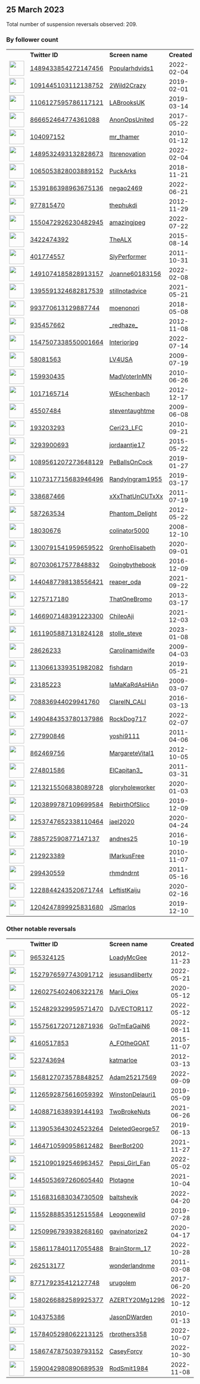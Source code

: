 
## 25 March 2023
Total number of suspension reversals observed: 209.

### By follower count
<table><tr><th></th><th align="left">Twitter ID</th><th align="left">Screen name</th>
<th align="left">Created</th><th align="left">Status</th><th align="left">Suspended</th><th align="left">Followers</th>
<tr><td><a href="https://pbs.twimg.com/profile_images/1643748434502090754/moNbwjb0_normal.jpg"><img src="https://pbs.twimg.com/profile_images/1643748434502090754/moNbwjb0_normal.jpg" width="40px" height="40px" align="center"/></a></td><td><a href="https://twitter.com/intent/user?user_id=1489433854272147456">1489433854272147456</a></td><td><a href="https://twitter.com/Popularhdvids1">Popularhdvids1</a></td><td>2022-02-04</td><td align="center"></td><td>2023-02-03</td><td>301450</td></tr>
<tr><td><a href="https://pbs.twimg.com/profile_images/1563410708125007872/VLMs5556_normal.jpg"><img src="https://pbs.twimg.com/profile_images/1563410708125007872/VLMs5556_normal.jpg" width="40px" height="40px" align="center"/></a></td><td><a href="https://twitter.com/intent/user?user_id=1091445103112138752">1091445103112138752</a></td><td><a href="https://twitter.com/2Wild2Crazy">2Wild2Crazy</a></td><td>2019-02-01</td><td align="center"></td><td>2023-01-27</td><td>268526</td></tr>
<tr><td><a href="https://pbs.twimg.com/profile_images/1638544368633085955/smRyyLZz_normal.jpg"><img src="https://pbs.twimg.com/profile_images/1638544368633085955/smRyyLZz_normal.jpg" width="40px" height="40px" align="center"/></a></td><td><a href="https://twitter.com/intent/user?user_id=1106127595786117121">1106127595786117121</a></td><td><a href="https://twitter.com/LABrooksUK">LABrooksUK</a></td><td>2019-03-14</td><td align="center"></td><td>2023-01-09</td><td>132444</td></tr>
<tr><td><a href="https://pbs.twimg.com/profile_images/1640922915225886720/qU925Bf3_normal.jpg"><img src="https://pbs.twimg.com/profile_images/1640922915225886720/qU925Bf3_normal.jpg" width="40px" height="40px" align="center"/></a></td><td><a href="https://twitter.com/intent/user?user_id=866652464774361088">866652464774361088</a></td><td><a href="https://twitter.com/AnonOpsUnited">AnonOpsUnited</a></td><td>2017-05-22</td><td align="center">🚫</td><td></td><td>75369</td></tr>
<tr><td><a href="https://pbs.twimg.com/profile_images/1519702312259923970/C_ju3Ej-_normal.jpg"><img src="https://pbs.twimg.com/profile_images/1519702312259923970/C_ju3Ej-_normal.jpg" width="40px" height="40px" align="center"/></a></td><td><a href="https://twitter.com/intent/user?user_id=104097152">104097152</a></td><td><a href="https://twitter.com/mr_thamer">mr_thamer</a></td><td>2010-01-12</td><td align="center"></td><td>2022-11-24</td><td>63199</td></tr>
<tr><td><a href="https://pbs.twimg.com/profile_images/1645349593972891650/t6WuadHv_normal.jpg"><img src="https://pbs.twimg.com/profile_images/1645349593972891650/t6WuadHv_normal.jpg" width="40px" height="40px" align="center"/></a></td><td><a href="https://twitter.com/intent/user?user_id=1489532493132828673">1489532493132828673</a></td><td><a href="https://twitter.com/Itsrenovation">Itsrenovation</a></td><td>2022-02-04</td><td align="center"></td><td>2022-03-11</td><td>54712</td></tr>
<tr><td><a href="https://pbs.twimg.com/profile_images/1515173772147494913/plAJChUL_normal.jpg"><img src="https://pbs.twimg.com/profile_images/1515173772147494913/plAJChUL_normal.jpg" width="40px" height="40px" align="center"/></a></td><td><a href="https://twitter.com/intent/user?user_id=1065053828003889152">1065053828003889152</a></td><td><a href="https://twitter.com/PuckArks">PuckArks</a></td><td>2018-11-21</td><td align="center">🚫</td><td>2022-06-29</td><td>23947</td></tr>
<tr><td><a href="https://pbs.twimg.com/profile_images/1638694471075352577/7x5KTfjb_normal.jpg"><img src="https://pbs.twimg.com/profile_images/1638694471075352577/7x5KTfjb_normal.jpg" width="40px" height="40px" align="center"/></a></td><td><a href="https://twitter.com/intent/user?user_id=1539186398963675136">1539186398963675136</a></td><td><a href="https://twitter.com/negao2469">negao2469</a></td><td>2022-06-21</td><td align="center">🔒</td><td>2023-03-03</td><td>22792</td></tr>
<tr><td><a href="https://pbs.twimg.com/profile_images/1452333958654533639/jK5ylg_Q_normal.jpg"><img src="https://pbs.twimg.com/profile_images/1452333958654533639/jK5ylg_Q_normal.jpg" width="40px" height="40px" align="center"/></a></td><td><a href="https://twitter.com/intent/user?user_id=977815470">977815470</a></td><td><a href="https://twitter.com/thephukdi">thephukdi</a></td><td>2012-11-29</td><td align="center"></td><td>2023-03-15</td><td>22201</td></tr>
<tr><td><a href="https://pbs.twimg.com/profile_images/1568678438185365505/rKakvut3_normal.jpg"><img src="https://pbs.twimg.com/profile_images/1568678438185365505/rKakvut3_normal.jpg" width="40px" height="40px" align="center"/></a></td><td><a href="https://twitter.com/intent/user?user_id=1550472926230482945">1550472926230482945</a></td><td><a href="https://twitter.com/amazingjpeg">amazingjpeg</a></td><td>2022-07-22</td><td align="center"></td><td>2022-09-16</td><td>18871</td></tr>
<tr><td><a href="https://pbs.twimg.com/profile_images/977433954927161344/z6BS9F59_normal.jpg"><img src="https://pbs.twimg.com/profile_images/977433954927161344/z6BS9F59_normal.jpg" width="40px" height="40px" align="center"/></a></td><td><a href="https://twitter.com/intent/user?user_id=3422474392">3422474392</a></td><td><a href="https://twitter.com/TheALX">TheALX</a></td><td>2015-08-14</td><td align="center">🔒</td><td></td><td>14566</td></tr>
<tr><td><a href="https://pbs.twimg.com/profile_images/1637594195614478337/qEqtqCnu_normal.jpg"><img src="https://pbs.twimg.com/profile_images/1637594195614478337/qEqtqCnu_normal.jpg" width="40px" height="40px" align="center"/></a></td><td><a href="https://twitter.com/intent/user?user_id=401774557">401774557</a></td><td><a href="https://twitter.com/SlyPerformer">SlyPerformer</a></td><td>2011-10-31</td><td align="center"></td><td>2023-03-22</td><td>14289</td></tr>
<tr><td><a href="https://pbs.twimg.com/profile_images/1491075031157420034/j6TImwhB_normal.jpg"><img src="https://pbs.twimg.com/profile_images/1491075031157420034/j6TImwhB_normal.jpg" width="40px" height="40px" align="center"/></a></td><td><a href="https://twitter.com/intent/user?user_id=1491074185828913157">1491074185828913157</a></td><td><a href="https://twitter.com/Joanne60183156">Joanne60183156</a></td><td>2022-02-08</td><td align="center"></td><td>2022-06-07</td><td>14215</td></tr>
<tr><td><a href="https://pbs.twimg.com/profile_images/1654088748831735809/7oE4hTRU_normal.jpg"><img src="https://pbs.twimg.com/profile_images/1654088748831735809/7oE4hTRU_normal.jpg" width="40px" height="40px" align="center"/></a></td><td><a href="https://twitter.com/intent/user?user_id=1395591324682817539">1395591324682817539</a></td><td><a href="https://twitter.com/stillnotadvice">stillnotadvice</a></td><td>2021-05-21</td><td align="center"></td><td>2023-03-22</td><td>13030</td></tr>
<tr><td><a href="https://pbs.twimg.com/profile_images/1264823539980480512/jk5-dbSg_normal.jpg"><img src="https://pbs.twimg.com/profile_images/1264823539980480512/jk5-dbSg_normal.jpg" width="40px" height="40px" align="center"/></a></td><td><a href="https://twitter.com/intent/user?user_id=993770613129887744">993770613129887744</a></td><td><a href="https://twitter.com/moenonori">moenonori</a></td><td>2018-05-08</td><td align="center"></td><td>2023-03-03</td><td>12817</td></tr>
<tr><td><a href="https://pbs.twimg.com/profile_images/615975624188952576/M2L9hGNP_normal.jpg"><img src="https://pbs.twimg.com/profile_images/615975624188952576/M2L9hGNP_normal.jpg" width="40px" height="40px" align="center"/></a></td><td><a href="https://twitter.com/intent/user?user_id=935457662">935457662</a></td><td><a href="https://twitter.com/_redhaze_">_redhaze_</a></td><td>2012-11-08</td><td align="center"></td><td></td><td>12385</td></tr>
<tr><td><a href="https://pbs.twimg.com/profile_images/1547627588553568259/mUgIjQZe_normal.jpg"><img src="https://pbs.twimg.com/profile_images/1547627588553568259/mUgIjQZe_normal.jpg" width="40px" height="40px" align="center"/></a></td><td><a href="https://twitter.com/intent/user?user_id=1547507338550001664">1547507338550001664</a></td><td><a href="https://twitter.com/Interiorjpg">Interiorjpg</a></td><td>2022-07-14</td><td align="center"></td><td>2022-09-10</td><td>11756</td></tr>
<tr><td><a href="https://pbs.twimg.com/profile_images/1314235406972379137/R-x1gLK7_normal.jpg"><img src="https://pbs.twimg.com/profile_images/1314235406972379137/R-x1gLK7_normal.jpg" width="40px" height="40px" align="center"/></a></td><td><a href="https://twitter.com/intent/user?user_id=58081563">58081563</a></td><td><a href="https://twitter.com/LV4USA">LV4USA</a></td><td>2009-07-19</td><td align="center"></td><td></td><td>11167</td></tr>
<tr><td><a href="https://pbs.twimg.com/profile_images/940622291133706240/kV_jYyK7_normal.jpg"><img src="https://pbs.twimg.com/profile_images/940622291133706240/kV_jYyK7_normal.jpg" width="40px" height="40px" align="center"/></a></td><td><a href="https://twitter.com/intent/user?user_id=159930435">159930435</a></td><td><a href="https://twitter.com/MadVoterInMN">MadVoterInMN</a></td><td>2010-06-26</td><td align="center"></td><td></td><td>9075</td></tr>
<tr><td><a href="https://pbs.twimg.com/profile_images/1241871078940495873/NEMMKHrt_normal.jpg"><img src="https://pbs.twimg.com/profile_images/1241871078940495873/NEMMKHrt_normal.jpg" width="40px" height="40px" align="center"/></a></td><td><a href="https://twitter.com/intent/user?user_id=1017165714">1017165714</a></td><td><a href="https://twitter.com/WEschenbach">WEschenbach</a></td><td>2012-12-17</td><td align="center"></td><td>2022-11-18</td><td>8759</td></tr>
<tr><td><a href="https://pbs.twimg.com/profile_images/1613333359341568003/Qu254u73_normal.jpg"><img src="https://pbs.twimg.com/profile_images/1613333359341568003/Qu254u73_normal.jpg" width="40px" height="40px" align="center"/></a></td><td><a href="https://twitter.com/intent/user?user_id=45507484">45507484</a></td><td><a href="https://twitter.com/steventaughtme">steventaughtme</a></td><td>2009-06-08</td><td align="center"></td><td>2023-03-02</td><td>8150</td></tr>
<tr><td><a href="https://pbs.twimg.com/profile_images/982332656573734914/TpkeX0GN_normal.jpg"><img src="https://pbs.twimg.com/profile_images/982332656573734914/TpkeX0GN_normal.jpg" width="40px" height="40px" align="center"/></a></td><td><a href="https://twitter.com/intent/user?user_id=193203293">193203293</a></td><td><a href="https://twitter.com/Ceri23_LFC">Ceri23_LFC</a></td><td>2010-09-21</td><td align="center"></td><td></td><td>4643</td></tr>
<tr><td><a href="https://pbs.twimg.com/profile_images/1643959464003764224/18V_UoXP_normal.jpg"><img src="https://pbs.twimg.com/profile_images/1643959464003764224/18V_UoXP_normal.jpg" width="40px" height="40px" align="center"/></a></td><td><a href="https://twitter.com/intent/user?user_id=3293900693">3293900693</a></td><td><a href="https://twitter.com/jordaantje17">jordaantje17</a></td><td>2015-05-22</td><td align="center"></td><td></td><td>4054</td></tr>
<tr><td><a href="https://pbs.twimg.com/profile_images/1640130545249050627/DFYONjhP_normal.jpg"><img src="https://pbs.twimg.com/profile_images/1640130545249050627/DFYONjhP_normal.jpg" width="40px" height="40px" align="center"/></a></td><td><a href="https://twitter.com/intent/user?user_id=1089561207273648129">1089561207273648129</a></td><td><a href="https://twitter.com/PeBallsOnCock">PeBallsOnCock</a></td><td>2019-01-27</td><td align="center"></td><td>2022-10-29</td><td>4021</td></tr>
<tr><td><a href="https://pbs.twimg.com/profile_images/1639340953784680451/ywEdyEK4_normal.jpg"><img src="https://pbs.twimg.com/profile_images/1639340953784680451/ywEdyEK4_normal.jpg" width="40px" height="40px" align="center"/></a></td><td><a href="https://twitter.com/intent/user?user_id=1107317715683946496">1107317715683946496</a></td><td><a href="https://twitter.com/RandyIngram1955">RandyIngram1955</a></td><td>2019-03-17</td><td align="center"></td><td></td><td>3616</td></tr>
<tr><td><a href="https://abs.twimg.com/sticky/default_profile_images/default_profile_normal.png"><img src="https://abs.twimg.com/sticky/default_profile_images/default_profile_normal.png" width="40px" height="40px" align="center"/></a></td><td><a href="https://twitter.com/intent/user?user_id=338687466">338687466</a></td><td><a href="https://twitter.com/xXxThatUnCUTxXx">xXxThatUnCUTxXx</a></td><td>2011-07-19</td><td align="center"></td><td>2023-02-08</td><td>3465</td></tr>
<tr><td><a href="https://pbs.twimg.com/profile_images/781751604013740033/H_QtuSZq_normal.jpg"><img src="https://pbs.twimg.com/profile_images/781751604013740033/H_QtuSZq_normal.jpg" width="40px" height="40px" align="center"/></a></td><td><a href="https://twitter.com/intent/user?user_id=587263534">587263534</a></td><td><a href="https://twitter.com/Phantom_Delight">Phantom_Delight</a></td><td>2012-05-22</td><td align="center"></td><td>2022-11-27</td><td>3311</td></tr>
<tr><td><a href="https://pbs.twimg.com/profile_images/1354848252894404608/L5oiFPLg_normal.jpg"><img src="https://pbs.twimg.com/profile_images/1354848252894404608/L5oiFPLg_normal.jpg" width="40px" height="40px" align="center"/></a></td><td><a href="https://twitter.com/intent/user?user_id=18030676">18030676</a></td><td><a href="https://twitter.com/colinator5000">colinator5000</a></td><td>2008-12-10</td><td align="center"></td><td></td><td>3143</td></tr>
<tr><td><a href="https://pbs.twimg.com/profile_images/1655768903308419072/wlFZw2jH_normal.jpg"><img src="https://pbs.twimg.com/profile_images/1655768903308419072/wlFZw2jH_normal.jpg" width="40px" height="40px" align="center"/></a></td><td><a href="https://twitter.com/intent/user?user_id=1300791541959659522">1300791541959659522</a></td><td><a href="https://twitter.com/GrenhoElisabeth">GrenhoElisabeth</a></td><td>2020-09-01</td><td align="center"></td><td>2022-11-07</td><td>3116</td></tr>
<tr><td><a href="https://pbs.twimg.com/profile_images/1642931762748702720/tEvUMjOS_normal.jpg"><img src="https://pbs.twimg.com/profile_images/1642931762748702720/tEvUMjOS_normal.jpg" width="40px" height="40px" align="center"/></a></td><td><a href="https://twitter.com/intent/user?user_id=807030617577848832">807030617577848832</a></td><td><a href="https://twitter.com/Goingbythebook">Goingbythebook</a></td><td>2016-12-09</td><td align="center"></td><td></td><td>2869</td></tr>
<tr><td><a href="https://pbs.twimg.com/profile_images/1440487929822924804/7KJ5uOFd_normal.png"><img src="https://pbs.twimg.com/profile_images/1440487929822924804/7KJ5uOFd_normal.png" width="40px" height="40px" align="center"/></a></td><td><a href="https://twitter.com/intent/user?user_id=1440487798138556421">1440487798138556421</a></td><td><a href="https://twitter.com/reaper_oda">reaper_oda</a></td><td>2021-09-22</td><td align="center"></td><td>2022-05-04</td><td>2723</td></tr>
<tr><td><a href="https://pbs.twimg.com/profile_images/1553210219718746112/R4qpzanL_normal.jpg"><img src="https://pbs.twimg.com/profile_images/1553210219718746112/R4qpzanL_normal.jpg" width="40px" height="40px" align="center"/></a></td><td><a href="https://twitter.com/intent/user?user_id=1275717180">1275717180</a></td><td><a href="https://twitter.com/ThatOneBromo">ThatOneBromo</a></td><td>2013-03-17</td><td align="center"></td><td>2023-02-04</td><td>2181</td></tr>
<tr><td><a href="https://pbs.twimg.com/profile_images/1604222319177609216/hR3Gq0vv_normal.jpg"><img src="https://pbs.twimg.com/profile_images/1604222319177609216/hR3Gq0vv_normal.jpg" width="40px" height="40px" align="center"/></a></td><td><a href="https://twitter.com/intent/user?user_id=1466907148391223300">1466907148391223300</a></td><td><a href="https://twitter.com/ChileoAji">ChileoAji</a></td><td>2021-12-03</td><td align="center"></td><td>2023-03-01</td><td>2001</td></tr>
<tr><td><a href="https://pbs.twimg.com/profile_images/1612255768803434500/qaCsOynO_normal.jpg"><img src="https://pbs.twimg.com/profile_images/1612255768803434500/qaCsOynO_normal.jpg" width="40px" height="40px" align="center"/></a></td><td><a href="https://twitter.com/intent/user?user_id=1611905887131824128">1611905887131824128</a></td><td><a href="https://twitter.com/stolle_steve">stolle_steve</a></td><td>2023-01-08</td><td align="center"></td><td>2023-03-20</td><td>1979</td></tr>
<tr><td><a href="https://pbs.twimg.com/profile_images/1646514023406669824/aXx_lLmC_normal.jpg"><img src="https://pbs.twimg.com/profile_images/1646514023406669824/aXx_lLmC_normal.jpg" width="40px" height="40px" align="center"/></a></td><td><a href="https://twitter.com/intent/user?user_id=28626233">28626233</a></td><td><a href="https://twitter.com/Carolinamidwife">Carolinamidwife</a></td><td>2009-04-03</td><td align="center"></td><td></td><td>1831</td></tr>
<tr><td><a href="https://pbs.twimg.com/profile_images/1639313001143582740/k8vSFh2N_normal.jpg"><img src="https://pbs.twimg.com/profile_images/1639313001143582740/k8vSFh2N_normal.jpg" width="40px" height="40px" align="center"/></a></td><td><a href="https://twitter.com/intent/user?user_id=1130661339351982082">1130661339351982082</a></td><td><a href="https://twitter.com/fishdarn">fishdarn</a></td><td>2019-05-21</td><td align="center"></td><td></td><td>1829</td></tr>
<tr><td><a href="https://pbs.twimg.com/profile_images/1088542640025419777/qTrFiGyd_normal.jpg"><img src="https://pbs.twimg.com/profile_images/1088542640025419777/qTrFiGyd_normal.jpg" width="40px" height="40px" align="center"/></a></td><td><a href="https://twitter.com/intent/user?user_id=23185223">23185223</a></td><td><a href="https://twitter.com/IaMaKaRdAsHiAn">IaMaKaRdAsHiAn</a></td><td>2009-03-07</td><td align="center">🔒</td><td>2023-02-04</td><td>1826</td></tr>
<tr><td><a href="https://pbs.twimg.com/profile_images/872681341300506624/561ETL9i_normal.jpg"><img src="https://pbs.twimg.com/profile_images/872681341300506624/561ETL9i_normal.jpg" width="40px" height="40px" align="center"/></a></td><td><a href="https://twitter.com/intent/user?user_id=708836944029941760">708836944029941760</a></td><td><a href="https://twitter.com/ClareIN_CALI">ClareIN_CALI</a></td><td>2016-03-13</td><td align="center"></td><td>2022-07-23</td><td>1688</td></tr>
<tr><td><a href="https://pbs.twimg.com/profile_images/1490485602323685379/CuZiXPHy_normal.jpg"><img src="https://pbs.twimg.com/profile_images/1490485602323685379/CuZiXPHy_normal.jpg" width="40px" height="40px" align="center"/></a></td><td><a href="https://twitter.com/intent/user?user_id=1490484353780137986">1490484353780137986</a></td><td><a href="https://twitter.com/RockDog717">RockDog717</a></td><td>2022-02-07</td><td align="center"></td><td>2023-02-28</td><td>1675</td></tr>
<tr><td><a href="https://pbs.twimg.com/profile_images/1651222357053259776/MJZmBNzj_normal.jpg"><img src="https://pbs.twimg.com/profile_images/1651222357053259776/MJZmBNzj_normal.jpg" width="40px" height="40px" align="center"/></a></td><td><a href="https://twitter.com/intent/user?user_id=277990846">277990846</a></td><td><a href="https://twitter.com/yoshi9111">yoshi9111</a></td><td>2011-04-06</td><td align="center"></td><td>2023-03-17</td><td>1550</td></tr>
<tr><td><a href="https://pbs.twimg.com/profile_images/1646323310559469572/SxvtkJHV_normal.jpg"><img src="https://pbs.twimg.com/profile_images/1646323310559469572/SxvtkJHV_normal.jpg" width="40px" height="40px" align="center"/></a></td><td><a href="https://twitter.com/intent/user?user_id=862469756">862469756</a></td><td><a href="https://twitter.com/MargareteVital1">MargareteVital1</a></td><td>2012-10-05</td><td align="center"></td><td>2022-06-28</td><td>1528</td></tr>
<tr><td><a href="https://pbs.twimg.com/profile_images/1639607253517910018/AO7d9kjK_normal.jpg"><img src="https://pbs.twimg.com/profile_images/1639607253517910018/AO7d9kjK_normal.jpg" width="40px" height="40px" align="center"/></a></td><td><a href="https://twitter.com/intent/user?user_id=274801586">274801586</a></td><td><a href="https://twitter.com/ElCapitan3_">ElCapitan3_</a></td><td>2011-03-31</td><td align="center"></td><td></td><td>1442</td></tr>
<tr><td><a href="https://pbs.twimg.com/profile_images/1551966657681186819/F0ZKYxmZ_normal.jpg"><img src="https://pbs.twimg.com/profile_images/1551966657681186819/F0ZKYxmZ_normal.jpg" width="40px" height="40px" align="center"/></a></td><td><a href="https://twitter.com/intent/user?user_id=1213215506838089728">1213215506838089728</a></td><td><a href="https://twitter.com/gloryholeworker">gloryholeworker</a></td><td>2020-01-03</td><td align="center"></td><td>2022-08-04</td><td>1438</td></tr>
<tr><td><a href="https://pbs.twimg.com/profile_images/1639449308385746945/UXM4E9bz_normal.jpg"><img src="https://pbs.twimg.com/profile_images/1639449308385746945/UXM4E9bz_normal.jpg" width="40px" height="40px" align="center"/></a></td><td><a href="https://twitter.com/intent/user?user_id=1203899787109699584">1203899787109699584</a></td><td><a href="https://twitter.com/RebirthOfSlicc">RebirthOfSlicc</a></td><td>2019-12-09</td><td align="center"></td><td></td><td>1417</td></tr>
<tr><td><a href="https://pbs.twimg.com/profile_images/1347344601976340487/dokiGEXc_normal.jpg"><img src="https://pbs.twimg.com/profile_images/1347344601976340487/dokiGEXc_normal.jpg" width="40px" height="40px" align="center"/></a></td><td><a href="https://twitter.com/intent/user?user_id=1253747652338110464">1253747652338110464</a></td><td><a href="https://twitter.com/jael2020">jael2020</a></td><td>2020-04-24</td><td align="center"></td><td></td><td>1417</td></tr>
<tr><td><a href="https://pbs.twimg.com/profile_images/1196865271790743553/5niTYIrP_normal.jpg"><img src="https://pbs.twimg.com/profile_images/1196865271790743553/5niTYIrP_normal.jpg" width="40px" height="40px" align="center"/></a></td><td><a href="https://twitter.com/intent/user?user_id=788572590877147137">788572590877147137</a></td><td><a href="https://twitter.com/andnes25">andnes25</a></td><td>2016-10-19</td><td align="center"></td><td></td><td>1408</td></tr>
<tr><td><a href="https://pbs.twimg.com/profile_images/1656791179252453376/FVRAL8Cf_normal.jpg"><img src="https://pbs.twimg.com/profile_images/1656791179252453376/FVRAL8Cf_normal.jpg" width="40px" height="40px" align="center"/></a></td><td><a href="https://twitter.com/intent/user?user_id=212923389">212923389</a></td><td><a href="https://twitter.com/IMarkusFree">IMarkusFree</a></td><td>2010-11-07</td><td align="center"></td><td></td><td>1402</td></tr>
<tr><td><a href="https://pbs.twimg.com/profile_images/1641854259674361856/-n0v52NI_normal.jpg"><img src="https://pbs.twimg.com/profile_images/1641854259674361856/-n0v52NI_normal.jpg" width="40px" height="40px" align="center"/></a></td><td><a href="https://twitter.com/intent/user?user_id=299430559">299430559</a></td><td><a href="https://twitter.com/rhmdndrnt">rhmdndrnt</a></td><td>2011-05-16</td><td align="center"></td><td>2022-11-08</td><td>1399</td></tr>
<tr><td><a href="https://pbs.twimg.com/profile_images/1323384195138215936/uhwv2B-V_normal.jpg"><img src="https://pbs.twimg.com/profile_images/1323384195138215936/uhwv2B-V_normal.jpg" width="40px" height="40px" align="center"/></a></td><td><a href="https://twitter.com/intent/user?user_id=1228844243520671744">1228844243520671744</a></td><td><a href="https://twitter.com/LeftistKaiju">LeftistKaiju</a></td><td>2020-02-16</td><td align="center"></td><td></td><td>1363</td></tr>
<tr><td><a href="https://pbs.twimg.com/profile_images/1355982270927155208/mjdoZVA9_normal.jpg"><img src="https://pbs.twimg.com/profile_images/1355982270927155208/mjdoZVA9_normal.jpg" width="40px" height="40px" align="center"/></a></td><td><a href="https://twitter.com/intent/user?user_id=1204247899925831680">1204247899925831680</a></td><td><a href="https://twitter.com/JSmarlos">JSmarlos</a></td><td>2019-12-10</td><td align="center"></td><td></td><td>1142</td></tr>
</table>

### Other notable reversals
<table><tr><th></th><th align="left">Twitter ID</th><th align="left">Screen name</th>
<th align="left">Created</th><th align="left">Status</th><th align="left">Suspended</th><th align="left">Followers</th>
<tr><td><a href="https://pbs.twimg.com/profile_images/1647133543846522880/qlebN5yn_normal.jpg"><img src="https://pbs.twimg.com/profile_images/1647133543846522880/qlebN5yn_normal.jpg" width="40px" height="40px" align="center"/></a></td><td><a href="https://twitter.com/intent/user?user_id=965324125">965324125</a></td><td><a href="https://twitter.com/LoadyMcGee">LoadyMcGee</a></td><td>2012-11-23</td><td align="center"></td><td>2022-11-23</td><td>833</td></tr>
<tr><td><a href="https://pbs.twimg.com/profile_images/1556401624301637632/HIprp7ZS_normal.jpg"><img src="https://pbs.twimg.com/profile_images/1556401624301637632/HIprp7ZS_normal.jpg" width="40px" height="40px" align="center"/></a></td><td><a href="https://twitter.com/intent/user?user_id=1527976597743091712">1527976597743091712</a></td><td><a href="https://twitter.com/jesusandliberty">jesusandliberty</a></td><td>2022-05-21</td><td align="center"></td><td>2023-02-18</td><td>175</td></tr>
<tr><td><a href="https://pbs.twimg.com/profile_images/1639402296869109763/DnrGEuBF_normal.jpg"><img src="https://pbs.twimg.com/profile_images/1639402296869109763/DnrGEuBF_normal.jpg" width="40px" height="40px" align="center"/></a></td><td><a href="https://twitter.com/intent/user?user_id=1260275402406322176">1260275402406322176</a></td><td><a href="https://twitter.com/Marii_Ojex">Marii_Ojex</a></td><td>2020-05-12</td><td align="center"></td><td>2023-01-28</td><td>827</td></tr>
<tr><td><a href="https://pbs.twimg.com/profile_images/1528851076304322560/R33Az368_normal.jpg"><img src="https://pbs.twimg.com/profile_images/1528851076304322560/R33Az368_normal.jpg" width="40px" height="40px" align="center"/></a></td><td><a href="https://twitter.com/intent/user?user_id=1524829329959571470">1524829329959571470</a></td><td><a href="https://twitter.com/DJVECTOR117">DJVECTOR117</a></td><td>2022-05-12</td><td align="center"></td><td>2022-11-18</td><td>494</td></tr>
<tr><td><a href="https://pbs.twimg.com/profile_images/1586114713359990785/ckFnY8lM_normal.jpg"><img src="https://pbs.twimg.com/profile_images/1586114713359990785/ckFnY8lM_normal.jpg" width="40px" height="40px" align="center"/></a></td><td><a href="https://twitter.com/intent/user?user_id=1557561720712871936">1557561720712871936</a></td><td><a href="https://twitter.com/GoTmEaGaiN6">GoTmEaGaiN6</a></td><td>2022-08-11</td><td align="center"></td><td>2023-03-08</td><td>0</td></tr>
<tr><td><a href="https://pbs.twimg.com/profile_images/1639460040267517953/Fz8qE5Nx_normal.jpg"><img src="https://pbs.twimg.com/profile_images/1639460040267517953/Fz8qE5Nx_normal.jpg" width="40px" height="40px" align="center"/></a></td><td><a href="https://twitter.com/intent/user?user_id=4160517853">4160517853</a></td><td><a href="https://twitter.com/A_FOtheGOAT">A_FOtheGOAT</a></td><td>2015-11-07</td><td align="center"></td><td>2022-11-08</td><td>834</td></tr>
<tr><td><a href="https://pbs.twimg.com/profile_images/1656061331831918592/t_BDRd9w_normal.jpg"><img src="https://pbs.twimg.com/profile_images/1656061331831918592/t_BDRd9w_normal.jpg" width="40px" height="40px" align="center"/></a></td><td><a href="https://twitter.com/intent/user?user_id=523743694">523743694</a></td><td><a href="https://twitter.com/katmarloe">katmarloe</a></td><td>2012-03-13</td><td align="center"></td><td>2022-12-17</td><td>36</td></tr>
<tr><td><a href="https://pbs.twimg.com/profile_images/1655567074209542148/13OSniEm_normal.jpg"><img src="https://pbs.twimg.com/profile_images/1655567074209542148/13OSniEm_normal.jpg" width="40px" height="40px" align="center"/></a></td><td><a href="https://twitter.com/intent/user?user_id=1568127073578848257">1568127073578848257</a></td><td><a href="https://twitter.com/Adam25217569">Adam25217569</a></td><td>2022-09-09</td><td align="center"></td><td>2023-03-23</td><td>543</td></tr>
<tr><td><a href="https://pbs.twimg.com/profile_images/1419435424754192385/GHltv6e8_normal.jpg"><img src="https://pbs.twimg.com/profile_images/1419435424754192385/GHltv6e8_normal.jpg" width="40px" height="40px" align="center"/></a></td><td><a href="https://twitter.com/intent/user?user_id=1126592875616059392">1126592875616059392</a></td><td><a href="https://twitter.com/WinstonDelauri1">WinstonDelauri1</a></td><td>2019-05-09</td><td align="center">👋</td><td>2023-03-18</td><td>663</td></tr>
<tr><td><a href="https://pbs.twimg.com/profile_images/1645603274614079490/vBzSf7LH_normal.jpg"><img src="https://pbs.twimg.com/profile_images/1645603274614079490/vBzSf7LH_normal.jpg" width="40px" height="40px" align="center"/></a></td><td><a href="https://twitter.com/intent/user?user_id=1408871638939144193">1408871638939144193</a></td><td><a href="https://twitter.com/TwoBrokeNuts">TwoBrokeNuts</a></td><td>2021-06-26</td><td align="center"></td><td>2022-12-02</td><td>99</td></tr>
<tr><td><a href="https://pbs.twimg.com/profile_images/1139053978455617537/qnR63dDV_normal.jpg"><img src="https://pbs.twimg.com/profile_images/1139053978455617537/qnR63dDV_normal.jpg" width="40px" height="40px" align="center"/></a></td><td><a href="https://twitter.com/intent/user?user_id=1139053643024523264">1139053643024523264</a></td><td><a href="https://twitter.com/DeletedGeorge57">DeletedGeorge57</a></td><td>2019-06-13</td><td align="center"></td><td>2022-12-14</td><td>123</td></tr>
<tr><td><a href="https://pbs.twimg.com/profile_images/1464748307893346312/nirFaufE_normal.jpg"><img src="https://pbs.twimg.com/profile_images/1464748307893346312/nirFaufE_normal.jpg" width="40px" height="40px" align="center"/></a></td><td><a href="https://twitter.com/intent/user?user_id=1464710590958612482">1464710590958612482</a></td><td><a href="https://twitter.com/BeerBot200">BeerBot200</a></td><td>2021-11-27</td><td align="center"></td><td>2022-11-24</td><td>348</td></tr>
<tr><td><a href="https://pbs.twimg.com/profile_images/1570890939547148288/8LSxCJfM_normal.jpg"><img src="https://pbs.twimg.com/profile_images/1570890939547148288/8LSxCJfM_normal.jpg" width="40px" height="40px" align="center"/></a></td><td><a href="https://twitter.com/intent/user?user_id=1521090192546963457">1521090192546963457</a></td><td><a href="https://twitter.com/Pepsi_Girl_Fan">Pepsi_Girl_Fan</a></td><td>2022-05-02</td><td align="center"></td><td>2022-11-22</td><td>1115</td></tr>
<tr><td><a href="https://pbs.twimg.com/profile_images/1513615767358816256/osyq6hx1_normal.jpg"><img src="https://pbs.twimg.com/profile_images/1513615767358816256/osyq6hx1_normal.jpg" width="40px" height="40px" align="center"/></a></td><td><a href="https://twitter.com/intent/user?user_id=1445053697260605440">1445053697260605440</a></td><td><a href="https://twitter.com/Plotagne">Plotagne</a></td><td>2021-10-04</td><td align="center"></td><td>2022-07-09</td><td>20</td></tr>
<tr><td><a href="https://pbs.twimg.com/profile_images/1542720090436665347/GY9xgqGt_normal.jpg"><img src="https://pbs.twimg.com/profile_images/1542720090436665347/GY9xgqGt_normal.jpg" width="40px" height="40px" align="center"/></a></td><td><a href="https://twitter.com/intent/user?user_id=1516831683034730509">1516831683034730509</a></td><td><a href="https://twitter.com/baltshevik">baltshevik</a></td><td>2022-04-20</td><td align="center"></td><td>2022-09-17</td><td>1084</td></tr>
<tr><td><a href="https://pbs.twimg.com/profile_images/1417617439257370626/0JiRaL-8_normal.jpg"><img src="https://pbs.twimg.com/profile_images/1417617439257370626/0JiRaL-8_normal.jpg" width="40px" height="40px" align="center"/></a></td><td><a href="https://twitter.com/intent/user?user_id=1155288853512515584">1155288853512515584</a></td><td><a href="https://twitter.com/Leogonewild">Leogonewild</a></td><td>2019-07-28</td><td align="center">👋</td><td>2023-02-02</td><td>182</td></tr>
<tr><td><a href="https://pbs.twimg.com/profile_images/1597455915732680705/dGNsMeWU_normal.jpg"><img src="https://pbs.twimg.com/profile_images/1597455915732680705/dGNsMeWU_normal.jpg" width="40px" height="40px" align="center"/></a></td><td><a href="https://twitter.com/intent/user?user_id=1250996793938268160">1250996793938268160</a></td><td><a href="https://twitter.com/gavinatorize2">gavinatorize2</a></td><td>2020-04-17</td><td align="center"></td><td>2023-03-09</td><td>962</td></tr>
<tr><td><a href="https://pbs.twimg.com/profile_images/1586118152047427585/vke3C0it_normal.jpg"><img src="https://pbs.twimg.com/profile_images/1586118152047427585/vke3C0it_normal.jpg" width="40px" height="40px" align="center"/></a></td><td><a href="https://twitter.com/intent/user?user_id=1586117840117055488">1586117840117055488</a></td><td><a href="https://twitter.com/BrainStorm_17">BrainStorm_17</a></td><td>2022-10-28</td><td align="center"></td><td>2022-12-05</td><td>215</td></tr>
<tr><td><a href="https://pbs.twimg.com/profile_images/1628882975235665921/VH_R3ryX_normal.jpg"><img src="https://pbs.twimg.com/profile_images/1628882975235665921/VH_R3ryX_normal.jpg" width="40px" height="40px" align="center"/></a></td><td><a href="https://twitter.com/intent/user?user_id=262513177">262513177</a></td><td><a href="https://twitter.com/wonderlandnme">wonderlandnme</a></td><td>2011-03-08</td><td align="center"></td><td>2023-03-05</td><td>49</td></tr>
<tr><td><a href="https://pbs.twimg.com/profile_images/1243690481177055232/VXhki3EC_normal.jpg"><img src="https://pbs.twimg.com/profile_images/1243690481177055232/VXhki3EC_normal.jpg" width="40px" height="40px" align="center"/></a></td><td><a href="https://twitter.com/intent/user?user_id=877179235412127748">877179235412127748</a></td><td><a href="https://twitter.com/urugolem">urugolem</a></td><td>2017-06-20</td><td align="center"></td><td>2022-07-26</td><td>118</td></tr>
<tr><td><a href="https://pbs.twimg.com/profile_images/1655667764684627968/wcQzc5WX_normal.jpg"><img src="https://pbs.twimg.com/profile_images/1655667764684627968/wcQzc5WX_normal.jpg" width="40px" height="40px" align="center"/></a></td><td><a href="https://twitter.com/intent/user?user_id=1580266882589925377">1580266882589925377</a></td><td><a href="https://twitter.com/AZERTY20Mg1296">AZERTY20Mg1296</a></td><td>2022-10-12</td><td align="center"></td><td>2023-03-17</td><td>10</td></tr>
<tr><td><a href="https://pbs.twimg.com/profile_images/1206792831823691776/3FqzI1o7_normal.jpg"><img src="https://pbs.twimg.com/profile_images/1206792831823691776/3FqzI1o7_normal.jpg" width="40px" height="40px" align="center"/></a></td><td><a href="https://twitter.com/intent/user?user_id=104375386">104375386</a></td><td><a href="https://twitter.com/JasonDWarden">JasonDWarden</a></td><td>2010-01-13</td><td align="center"></td><td>2023-03-15</td><td>459</td></tr>
<tr><td><a href="https://pbs.twimg.com/profile_images/1593314036120158208/GzFfsGY8_normal.jpg"><img src="https://pbs.twimg.com/profile_images/1593314036120158208/GzFfsGY8_normal.jpg" width="40px" height="40px" align="center"/></a></td><td><a href="https://twitter.com/intent/user?user_id=1578405298062213125">1578405298062213125</a></td><td><a href="https://twitter.com/rbrothers358">rbrothers358</a></td><td>2022-10-07</td><td align="center"></td><td>2023-03-20</td><td>357</td></tr>
<tr><td><a href="https://pbs.twimg.com/profile_images/1587117135792590849/FaZSZyOt_normal.jpg"><img src="https://pbs.twimg.com/profile_images/1587117135792590849/FaZSZyOt_normal.jpg" width="40px" height="40px" align="center"/></a></td><td><a href="https://twitter.com/intent/user?user_id=1586747875039793152">1586747875039793152</a></td><td><a href="https://twitter.com/CaseyForcy">CaseyForcy</a></td><td>2022-10-30</td><td align="center"></td><td>2022-12-10</td><td>535</td></tr>
<tr><td><a href="https://pbs.twimg.com/profile_images/1650631123515453441/1fVnZH35_normal.jpg"><img src="https://pbs.twimg.com/profile_images/1650631123515453441/1fVnZH35_normal.jpg" width="40px" height="40px" align="center"/></a></td><td><a href="https://twitter.com/intent/user?user_id=1590042980890689539">1590042980890689539</a></td><td><a href="https://twitter.com/RodSmit1984">RodSmit1984</a></td><td>2022-11-08</td><td align="center"></td><td>2022-11-30</td><td>5</td></tr>
</table>
